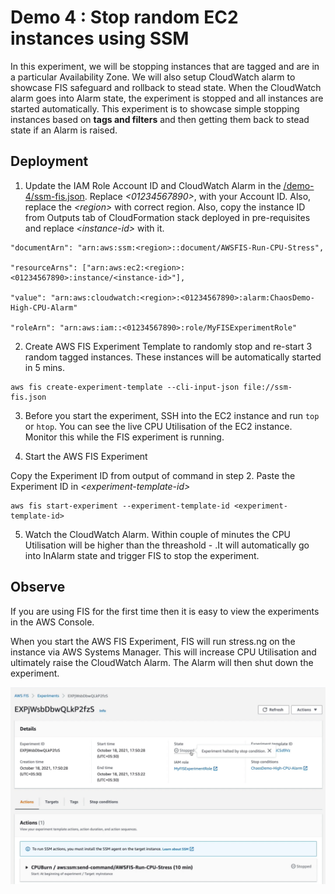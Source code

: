 
# Demo 4 : Stop random EC2 instances using SSM


In this experiment, we will be stopping instances that are tagged and are in a particular Availability Zone. We will also setup CloudWatch alarm to showcase FIS safeguard and rollback to stead state. When the CloudWatch alarm goes into Alarm state, the experiment is stopped and all instances are started automatically. This experiment is to showcase simple stopping instances based on **tags and filters** and then getting them back to stead state if an Alarm is raised. 

## Deployment

1. Update the IAM Role Account ID and CloudWatch Alarm in the [/demo-4/ssm-fis.json](ssm-fis.json). Replace _\<01234567890\>_, with your Account ID. Also, replace the _\<region\>_ with correct region. Also, copy the instance ID from Outputs tab of CloudFormation stack deployed in pre-requisites and replace _\<instance-id\>_ with it.

```
"documentArn": "arn:aws:ssm:<region>::document/AWSFIS-Run-CPU-Stress",

"resourceArns": ["arn:aws:ec2:<region>:<01234567890>:instance/<instance-id>"],

"value": "arn:aws:cloudwatch:<region>:<01234567890>:alarm:ChaosDemo-High-CPU-Alarm"

"roleArn": "arn:aws:iam::<01234567890>:role/MyFISExperimentRole"

```

2. Create AWS FIS Experiment Template to randomly stop and re-start 3 random tagged instances. These instances will be automatically started in 5 mins. 

```
aws fis create-experiment-template --cli-input-json file://ssm-fis.json
```

3. Before you start the experiment, SSH into the EC2 instance and run `top` or `htop`. You can see the live CPU Utilisation of the EC2 instance. Monitor this while the FIS experiment is running.


4. Start the AWS FIS Experiment

Copy the Experiment ID from output of command in step 2. Paste the Experiment ID in _\<experiment-template-id\>_

```
aws fis start-experiment --experiment-template-id <experiment-template-id>
```
 
5. Watch the CloudWatch Alarm. Within couple of minutes the CPU Utilisation will be higher than the threashold - .It will automatically go into InAlarm state and trigger FIS to stop the experiment. 

## Observe

If you are using FIS for the first time then it is easy to view the experiments in the AWS Console. 

When you start the AWS FIS Experiment, FIS will run stress.ng on the instance via AWS Systems Manager. This will increase CPU Utilisation and ultimately raise the CloudWatch Alarm. The Alarm will then shut down the experiment.

![FIS Stopped Experiment](../demo4-experiment-stopped.png)